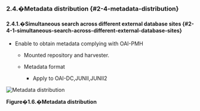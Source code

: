 ### 2.4.�Metadata distribution {#2-4-metadata-distribution}

#### 2.4.1.�Simultaneous search across different external database sites {#2-4-1-simultaneous-search-across-different-external-database-sites}

*   Enable to obtain metadata complying with OAI-PMH

    *   Mounted repository and harvester.

    *   Metadata format

        *   Apply to OAI-DC,JUNII,JUNII2

![Metadata distribution](images\overview06.png)

**Figure�1.6.�Metadata distribution**